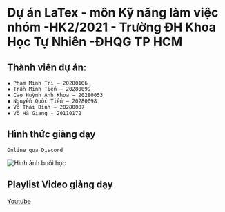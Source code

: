 # Dự án LaTex - môn Kỹ năng làm việc nhóm -HK2/2021 - Trường ĐH Khoa Học Tự Nhiên -ĐHQG TP HCM
## Thành viên dự án:
    ▪ Phạm Minh Trí – 20280106
    ▪ Trần Minh Tiến – 20280099
    ▪ Cao Huỳnh Anh Khoa – 20280053
    ▪ Nguyễn Quốc Tiến – 20280098
    ▪ Võ Thái Bình – 20280007
    ▪ Võ Hà Giang - 20110172
    
## Hình thức giảng dạy
    Online qua Discord
    
![Hình ảnh buổi học](https://scontent-xsp1-3.xx.fbcdn.net/v/t1.15752-9/187440168_2600352316933240_5258570277255861982_n.png?_nc_cat=107&ccb=1-3&_nc_sid=ae9488&_nc_ohc=V1WiX-WZSHMAX_UU65c&_nc_ht=scontent-xsp1-3.xx&oh=62cb86c2b36b676b1b1d88fe583006a9&oe=60A91EFE)

## Playlist Video giảng dạy
   [Youtube](https://youtube.com/playlist?list=PLB809sb72oIFgm3hluJVWeUnyRMZfRDl7)
   
